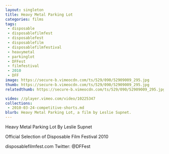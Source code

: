 ```yaml
---
layout: singleton
title: Heavy Metal Parking Lot
categories: films
tags:
 - disposable
 - disposablefilmfest
 - disposablefest
 - disposablefilm
 - disposablefilmfestival
 - heavymetal
 - parkinglot
 - DFFest
 - filmfestival
 - 2010
 - DFF
image: https://secure-b.vimeocdn.com/ts/529/090/52909009_295.jpg
thumb: https://secure-b.vimeocdn.com/ts/529/090/52909009_295.jpg
relatedthumb: https://secure-b.vimeocdn.com/ts/529/090/52909009_295.jpg

video: //player.vimeo.com/video/10225347
collections:
 - 2010-03-24-competitive-shorts.md
blurb: Heavy Metal Parking Lot, a film by Leslie Supnet.
---
```


Heavy Metal Parking Lot
By Leslie Supnet

Official Selection of Disposable Film Festival 2010

disposablefilmfest.com
Twitter: @DFFest